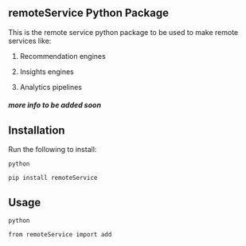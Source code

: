 ## remoteService Python Package

This is the remote service python package to be used to make remote services like:

  1. Recommendation engines

  2. Insights engines

  3. Analytics pipelines


##### more info to be added soon

## Installation
Run the following to install:

```
python

pip install remoteService

```


## Usage
```
python

from remoteService import add

```
